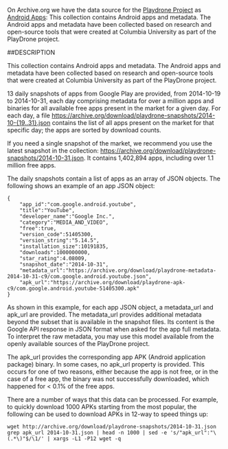 On Archive.org we have the data source for the [Playdrone Project](http://systems.cs.columbia.edu/projects/playdrone/) as [Android Apps](https://archive.org/details/android_apps&tab=about): This collection contains Android apps and metadata. The Android apps and metadata have been collected based on research and open-source tools that were created at Columbia University as part of the PlayDrone project.

##DESCRIPTION

This collection contains Android apps and metadata. The Android apps and metadata have been collected based on research and open-source tools that were created at Columbia University as part of the PlayDrone project.

13 daily snapshots of apps from Google Play are provided, from 2014-10-19 to 2014-10-31, each day comprising metadata for over a million apps and binaries for all available free apps present in the market for a given day. For each day, a file https://archive.org/download/playdrone-snapshots/2014-10-{19..31}.json contains the list of all apps present on the market for that specific day; the apps are sorted by download counts.

If you need a single snapshot of the market, we recommend you use the latest snapshot in the collection: https://archive.org/download/playdrone-snapshots/2014-10-31.json. It contains 1,402,894 apps, including over 1.1 million free apps.

The daily snapshots contain a list of apps as an array of JSON objects. The following shows an example of an app JSON object:

	{
		"app_id":"com.google.android.youtube",
		"title":"YouTube",
		"developer_name":"Google Inc.",
		"category":"MEDIA_AND_VIDEO",
		"free":true,
		"version_code":51405300,
		"version_string":"5.14.5",
		"installation_size":10191835,
		"downloads":1000000000,
		"star_rating":4.08009,
		"snapshot_date":"2014-10-31",
		"metadata_url":"https://archive.org/download/playdrone-metadata-2014-10-31-c9/com.google.android.youtube.json",
		"apk_url":"https://archive.org/download/playdrone-apk-c9/com.google.android.youtube-51405300.apk"
	}

As shown in this example, for each app JSON object, a metadata_url and apk_url are provided. The metadata_url provides additional metadata beyond the subset that is available in the snapshot files. Its content is the Google API response in JSON format when asked for the app full metadata. To interpret the raw metadata, you may use this model available from the openly available sources of the PlayDrone project.

The apk_url provides the corresponding app APK (Android application package) binary. In some cases, no apk_url property is provided. This occurs for one of two reasons, either because the app is not free, or in the case of a free app, the binary was not successfully downloaded, which happened for < 0.1% of the free apps.

There are a number of ways that this data can be processed. For example, to quickly download 1000 APKs starting from the most popular, the following can be used to download APKs in 12-way to speed things up:

	wget http://archive.org/download/playdrone-snapshots/2014-10-31.json
	grep apk_url 2014-10-31.json | head -n 1000 | sed -e 's/"apk_url":"\(.*\)"$/\1/' | xargs -L1 -P12 wget -q
